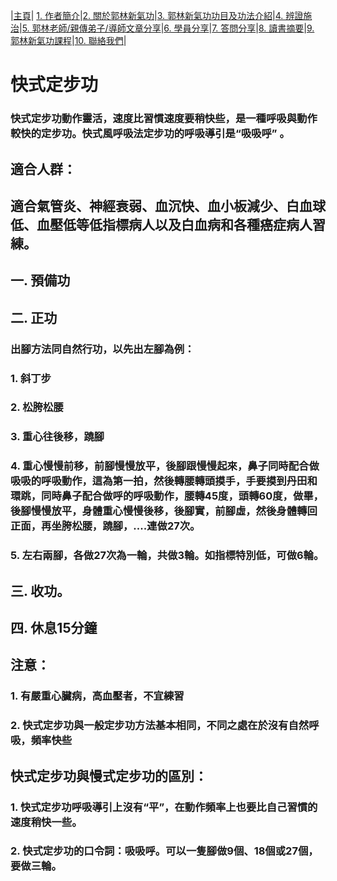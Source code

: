|[主頁](/README.md)| [1. 作者簡介](/a10.md)|[2. 關於郭林新氣功](/a1.md)|[3. 郭林新氣功功目及功法介紹](/a2.md)|[4. 辨證施治](/a3.md)|[5. 郭林老師/親傳弟子/導師文章分享](/a5.md)|[6. 學員分享](/a6.md)|[7. 答問分享](/a7.md)|[8. 讀書摘要](/a4.md)|[9. 郭林新氣功課程](/郭林新氣功課程.md)|[10. 聯絡我們](/a9.md)|

# 快式定步功

### 快式定步功動作靈活，速度比習慣速度要稍快些，是一種呼吸與動作較快的定步功。快式風呼吸法定步功的呼吸導引是“吸吸呼” 。

## 適合人群：

## 適合氣管炎、神經衰弱、血沉快、血小板減少、白血球低、血壓低等低指標病人以及白血病和各種癌症病人習練。


## 一. 預備功

## 二. 正功

### 出腳方法同自然行功，以先出左腳為例：
### 1. 斜丁步
### 2. 松胯松腰
### 3. 重心往後移，蹺腳
### 4. 重心慢慢前移，前腳慢慢放平，後腳跟慢慢起來，鼻子同時配合做吸吸的呼吸動作，這為第一拍，然後轉腰轉頭摸手，手要摸到丹田和環跳，同時鼻子配合做呼的呼吸動作，腰轉45度，頭轉60度，做畢，後腳慢慢放平，身體重心慢慢後移，後腳實，前腳虛，然後身體轉回正面，再坐胯松腰，蹺腳，....連做27次。
### 5. 左右兩腳，各做27次為一輪，共做3輪。如指標特別低，可做6輪。

## 三. 收功。

## 四. 休息15分鐘

## 注意：

### 1. 有嚴重心臟病，高血壓者，不宜練習
### 2. 快式定步功與一般定步功方法基本相同，不同之處在於沒有自然呼吸，頻率快些

## 快式定步功與慢式定步功的區別：

### 1. 快式定步功呼吸導引上沒有“平”，在動作頻率上也要比自己習慣的速度稍快一些。
### 2. 快式定步功的口令詞：吸吸呼。可以一隻腳做9個、18個或27個，要做三輪。



